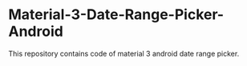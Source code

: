 # Material-3-Date-Range-Picker-Android
This repository contains code of material 3 android date range picker.
